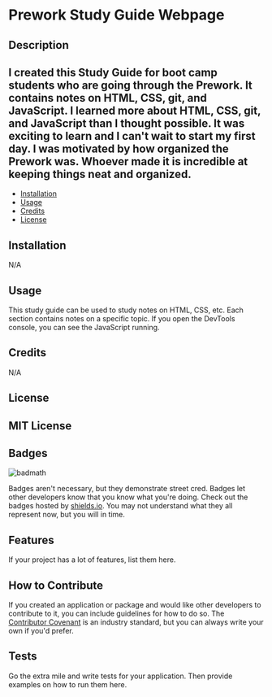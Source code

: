 # Prework Study Guide Webpage

## Description

## I created this Study Guide for boot camp students who are going through the Prework. It contains notes on HTML, CSS, git, and JavaScript. I learned more about HTML, CSS, git, and JavaScript than I thought possible. It was exciting to learn and I can't wait to start my first day. I was motivated by how organized the Prework was. Whoever made it is incredible at keeping things neat and organized. 

- [Installation](#installation)
- [Usage](#usage)
- [Credits](#credits)
- [License](#license)

## Installation

N/A

## Usage

This study guide can be used to study notes on HTML, CSS, etc. Each section contains notes on a specific topic. If you open the DevTools console, you can see the JavaScript running. 

## Credits

N/A

## License

MIT License
---

## Badges

![badmath](https://img.shields.io/github/languages/top/nielsenjared/badmath)

Badges aren't necessary, but they demonstrate street cred. Badges let other developers know that you know what you're doing. Check out the badges hosted by [shields.io](https://shields.io/). You may not understand what they all represent now, but you will in time.

## Features

If your project has a lot of features, list them here.

## How to Contribute

If you created an application or package and would like other developers to contribute to it, you can include guidelines for how to do so. The [Contributor Covenant](https://www.contributor-covenant.org/) is an industry standard, but you can always write your own if you'd prefer.

## Tests

Go the extra mile and write tests for your application. Then provide examples on how to run them here.

